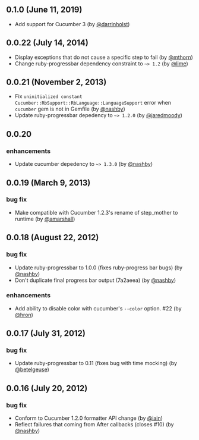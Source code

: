 ## 0.1.0 (June 11, 2019) ##
  * Add support for Cucumber 3 (by [@darrinholst](https://github.com/darrinholst))

## 0.0.22 (July 14, 2014) ##
  * Display exceptions that do not cause a specific step to fail (by [@mthorn](https://github.com/mthorn))
  * Change ruby-progressbar dependency constraint to `~> 1.2` (by [@lime](https://github.com/lime))

## 0.0.21 (November 2, 2013) ##
  * Fix `uninitialized constant Cucumber::RbSupport::RbLanguage::LanguageSupport` error when `cucumber`
  gem is not in Gemfile (by [@nashby](https://github.com/nashby))
  * Update ruby-progressbar depedency to `~> 1.2.0` (by [@jaredmoody](https://github.com/jaredmoody))

## 0.0.20 ##

### enhancements
  * Update cucumber depedency to `~> 1.3.0` (by [@nashby](https://github.com/nashby))

## 0.0.19 (March 9, 2013) ##

### bug fix
  * Make compatible with Cucumber 1.2.3's rename of step_mother to runtime (by [@amarshall](https://github.com/amarshall))

## 0.0.18 (August 22, 2012) ##

### bug fix
  * Update ruby-progressbar to 1.0.0 (fixes ruby-progress bar bugs) (by [@nashby](https://github.com/nashby))
  * Don't duplicate final progress bar output (7a2aeea) (by [@nashby](https://github.com/nashby))

### enhancements
  * Add ability to disable color with cucumber's `--color` option. #22 (by [@hron](https://github.com/hron))

## 0.0.17 (July 31, 2012) ##

### bug fix
  * Update ruby-progressbar to 0.11 (fixes bug with time mocking) (by [@betelgeuse](https://github.com/betelgeuse))

## 0.0.16 (July 20, 2012) ##

### bug fix
  * Conform to Cucumber 1.2.0 formatter API change (by [@iain](https://github.com/iain))
  * Reflect failures that coming from After callbacks (closes #10) (by [@nashby](https://github.com/nashby))
